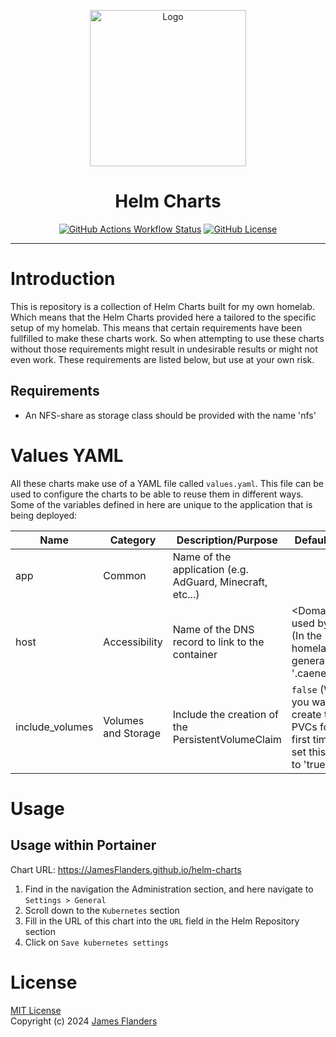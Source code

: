 <p align="center">
<img src="https://i.imgur.com/9xbQw9j.png" alt="Logo" width="250" height="250"/>
</p>
<h1 align="center">Helm Charts</h1>
<p align="center">
<a href="https://github.com/JamesFlanders/helm-charts/actions/workflows/release.yml"><img alt="GitHub Actions Workflow Status" src="https://img.shields.io/github/actions/workflow/status/JamesFlanders/helm-charts/release.yml"></a>
<a href="https://opensource.org/licenses/MIT"><img alt="GitHub License" src="https://img.shields.io/github/license/JamesFlanders/helm-charts"></a>
</p>

---

# Introduction

This is repository is a collection of Helm Charts built for my own homelab. Which means that the Helm Charts provided
here a tailored to the specific setup of my homelab. This means that certain requirements have been fullfilled to make
these charts work. So when attempting to use these charts without those requirements might result in undesirable results
or might not even work. These requirements are listed below, but use at your own risk.

## Requirements

- An NFS-share as storage class should be provided with the name 'nfs'

# Values YAML

All these charts make use of a YAML file called `values.yaml`. This file can be used to configure the charts to be able
to reuse them in different ways. Some of the variables defined in here are unique to the application that is being
deployed:

| Name            | Category            | Description/Purpose                                       | Default Value                                                                               |
|-----------------|---------------------|-----------------------------------------------------------|---------------------------------------------------------------------------------------------|
| app             | Common              | Name of the application (e.g. AdGuard, Minecraft, etc...) | <Depends on application>                                                                    |
| host            | Accessibility       | Name of the DNS record to link to the container           | <Domain name used by myself (In the homelab this is generally '<domain>.caenen.net')>       |
| include_volumes | Volumes and Storage | Include the creation of the PersistentVolumeClaim         | `false` (When you want to create the PVCs for the first time, then set this value to 'true' |

# Usage

## Usage within Portainer

Chart URL: https://JamesFlanders.github.io/helm-charts

1. Find in the navigation the Administration section, and here navigate to `Settings > General`
2. Scroll down to the `Kubernetes` section
3. Fill in the URL of this chart into the `URL` field in the Helm Repository section
4. Click on `Save kubernetes settings`

# License

[MIT License](https://opensource.org/licenses/MIT)\
Copyright (c) 2024 [James Flanders](https://github.com/JamesFlanders)

